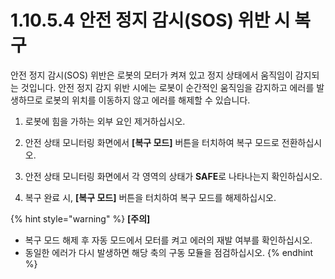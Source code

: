 ﻿# 1.10.5.4	안전 정지 감시(SOS) 위반 시 복구

안전 정지 감시(SOS) 위반은 로봇의 모터가 켜져 있고 정지 상태에서 움직임이 감지되는 것입니다. 안전 정지 감지 위반 시에는 로봇이 순간적인 움직임을 감지하고 에러를 발생하므로 로봇의 위치를 이동하지 않고 에러를 해제할 수 있습니다.

1.  로봇에 힘을 가하는 외부 요인 제거하십시오.


2.  안전 상태 모니터링 화면에서 **\[복구 모드]** 버튼을 터치하여 복구 모드로 전환하십시오.


3.  안전 상태 모니터링 화면에서 각 영역의 상태가 **SAFE**로 나타나는지 확인하십시오.


4. 복구 완료 시, **\[복구 모드]** 버튼을 터치하여 복구 모드를 해제하십시오.

{% hint style="warning" %}
**\[주의]**

* 복구 모드 해제 후 자동 모드에서 모터를 켜고 에러의 재발 여부를 확인하십시오.
* 동일한 에러가 다시 발생하면 해당 축의 구동 모듈을 점검하십시오.
{% endhint %}
